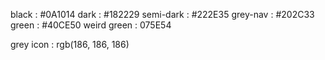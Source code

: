 black : #0A1014
dark : #182229
semi-dark : #222E35
grey-nav : #202C33
green : #40CE50
weird green : 075E54

grey icon : rgb(186, 186, 186)
